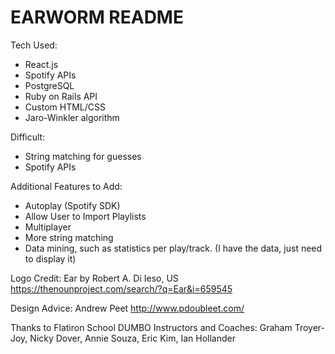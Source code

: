 # EARWORM README


Tech Used:
* React.js
* Spotify APIs
* PostgreSQL
* Ruby on Rails API
* Custom HTML/CSS
* Jaro-Winkler algorithm

Difficult:
* String matching for guesses
* Spotify APIs

Additional Features to Add:
* Autoplay (Spotify SDK)
* Allow User to Import Playlists
* Multiplayer
* More string matching
* Data mining, such as statistics per play/track. (I have the data, just need to display it)



Logo Credit:
Ear by Robert A. Di Ieso, US 
https://thenounproject.com/search/?q=Ear&i=659545

Design Advice:
Andrew Peet 
http://www.pdoubleet.com/

Thanks to Flatiron School DUMBO Instructors and Coaches:
Graham Troyer-Joy, Nicky Dover, Annie Souza, Eric Kim, Ian Hollander
